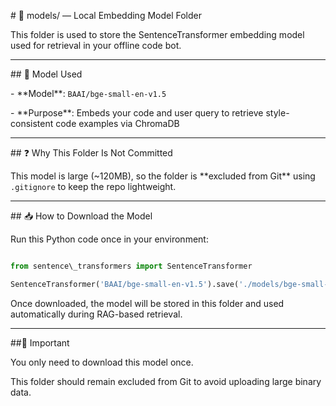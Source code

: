 \# 📁 models/ — Local Embedding Model Folder



This folder is used to store the SentenceTransformer embedding model used for retrieval in your offline code bot.



---



\## 🧠 Model Used



\- \*\*Model\*\*: `BAAI/bge-small-en-v1.5`

\- \*\*Purpose\*\*: Embeds your code and user query to retrieve style-consistent code examples via ChromaDB



---



\## ❓ Why This Folder Is Not Committed



This model is large (~120MB), so the folder is \*\*excluded from Git\*\* using `.gitignore` to keep the repo lightweight.



---



\## 📥 How to Download the Model



Run this Python code once in your environment:



```python

from sentence\_transformers import SentenceTransformer

SentenceTransformer('BAAI/bge-small-en-v1.5').save('./models/bge-small-en-v1.5')

```
Once downloaded, the model will be stored in this folder and used automatically during RAG-based retrieval.

---

\##📌 Important

You only need to download this model once.



This folder should remain excluded from Git to avoid uploading large binary data.



